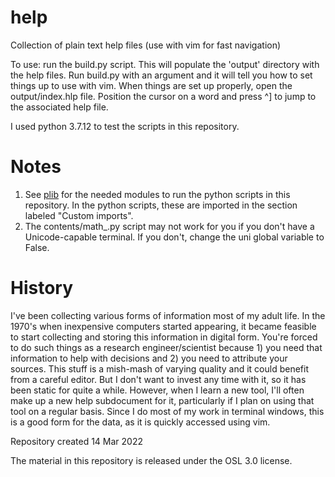 # help
Collection of plain text help files (use with vim for fast navigation)

To use:  run the build.py script.  This will populate the 'output'
directory with the help files.  Run build.py with an argument and it will
tell you how to set things up to use with vim.  When things are set up
properly, open the output/index.hlp file.  Position the cursor on a word
and press ^] to jump to the associated help file.

I used python 3.7.12 to test the scripts in this repository.

# Notes

1. See [plib](https://github.com/someonesdad1/plib) for the needed modules
   to run the python scripts in this repository.  In the python scripts,
   these are imported in the section labeled "Custom imports".
1. The contents/math_.py script may not work for you if you don't have a
   Unicode-capable terminal.  If you don't, change the uni global variable
   to False.

# History

I've been collecting various forms of information most of my adult life.
In the 1970's when inexpensive computers started appearing, it became
feasible to start collecting and storing this information in digital form.
You're forced to do such things as a research engineer/scientist because 1)
you need that information to help with decisions and 2) you need to
attribute your sources.  This stuff is a mish-mash of varying quality and
it could benefit from a careful editor.  But I don't want to invest any
time with it, so it has been static for quite a while.  However, when I
learn a new tool, I'll often make up a new help subdocument for it,
particularly if I plan on using that tool on a regular basis.  Since I do
most of my work in terminal windows, this is a good form for the data, as
it is quickly accessed using vim.

Repository created 14 Mar 2022

The material in this repository is released under the OSL 3.0 license.
